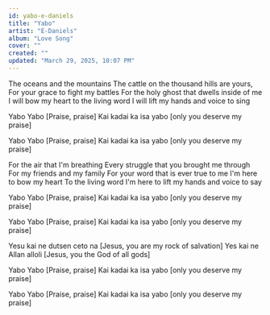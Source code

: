 ```yaml
---
id: yabo-e-daniels
title: "Yabo"
artist: "E-Daniels"
album: "Love Song"
cover: ""
created: ""
updated: "March 29, 2025, 10:07 PM"
---
```


The oceans and the mountains
The cattle on the thousand hills are yours,
For your grace to fight my battles
For the holy ghost that dwells inside of me
I will bow my heart to the living word
I will lift my hands and voice to sing

Yabo Yabo 
[Praise, praise]
Kai kadai ka isa yabo
[only you deserve my praise]

Yabo Yabo 
[Praise, praise]
Kai kadai ka isa yabo
[only you deserve my praise]

For the air that I'm breathing
Every struggle that you brought me through
For my friends and my family
For your word that is ever true to me
I'm here to bow my heart
To the living word 
I'm here to lift my hands and voice to say

Yabo Yabo 
[Praise, praise]
Kai kadai ka isa yabo
[only you deserve my praise]

Yabo Yabo 
[Praise, praise]
Kai kadai ka isa yabo
[only you deserve my praise]

Yesu kai ne dutsen ceto na
[Jesus, you are my rock of salvation]
Yes kai ne Allan alloli 
[Jesus, you the God of all gods]

Yabo Yabo 
[Praise, praise]
Kai kadai ka isa yabo
[only you deserve my praise]

Yabo Yabo 
[Praise, praise]
Kai kadai ka isa yabo
[only you deserve my praise]
